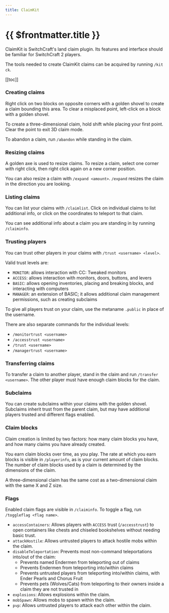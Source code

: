 ```yaml
---
title: ClaimKit
---
```


# {{ $frontmatter.title }}

ClaimKit is SwitchCraft's land claim plugin. Its features and interface should be familiar for SwitchCraft 2 players.

The tools needed to create ClaimKit claims can be acquired by running `/kit ck`.

[[toc]]

### Creating claims

Right click on two blocks on opposite corners with a golden shovel to create a claim bounding this area.
To clear a misplaced point, left-click on a block with a golden shovel.

To create a three-dimensional claim, hold shift while placing your first point. Clear the point to exit 3D claim mode.

To abandon a claim, run `/abandon` while standing in the claim.

### Resizing claims

A golden axe is used to resize claims.
To resize a claim, select one corner with right click, then right click again on a new corner position.

You can also resize a claim with `/expand <amount>`.
`/expand` resizes the claim in the direction you are looking.

### Listing claims

You can list your claims with `/claimlist`.
Click on individual claims to list additional info, or click on the coordinates to teleport to that claim.

You can see additional info about a claim you are standing in by running `/claiminfo`.

### Trusting players

You can trust other players in your claims with `/trust <username> <level>`.

Valid trust levels are:

- `MONITOR`: allows interaction with CC: Tweaked monitors
- `ACCESS`: allows interaction with monitors, doors, buttons, and levers
- `BASIC`: allows opening inventories, placing and breaking blocks, and interacting with computers
- `MANAGER`: an extension of BASIC; it allows additional claim management permissions, such as creating subclaims

To give all players trust on your claim, use the metaname `.public` in place of the username.

There are also separate commands for the individual levels:

- `/monitortrust <username>`
- `/accesstrust <username>`
- `/trust <username>`
- `/managertrust <username>`

### Transferring claims

To transfer a claim to another player, stand in the claim and run `/transfer <username>`.
The other player must have enough claim blocks for the claim.

### Subclaims

You can create subclaims within your claims with the golden shovel.
Subclaims inherit trust from the parent claim, but may have additional players trusted and different flags enabled.

### Claim blocks

Claim creation is limited by two factors: how many claim blocks you have, and how many claims you have already created.

You earn claim blocks over time, as you play.
The rate at which you earn blocks is visible in `/playerinfo`, as is your current amount of claim blocks.
The number of claim blocks used by a claim is determined by the dimensions of the claim.

A three-dimensional claim has the same cost as a two-dimensional claim with the same X and Z size.

### Flags

Enabled claim flags are visible in `/claiminfo`.
To toggle a flag, run `/toggleflag <flag name>`.

- `accessContainers`: Allows players with `ACCESS` trust (`/accesstrust`) to open containers like chests and chiseled 
  bookshelves without needing basic trust.
- `attackHostile`: Allows untrusted players to attack hostile mobs within the claim.
- `disableTeleportation`: Prevents most non-command teleportations into/out of the claim:
  - Prevents named Endermen from teleporting out of claims
  - Prevents Endermen from teleporting into/within claims
  - Prevents untrusted players from teleporting into/within claims, with Ender Pearls and Chorus Fruit
  - Prevents pets (Wolves/Cats) from teleporting to their owners inside a claim they are not trusted in
- `explosions`: Allows explosions within the claim.
- `mobSpawn`: Allows mobs to spawn within the claim.
- `pvp`: Allows untrusted players to attack each other within the claim.
